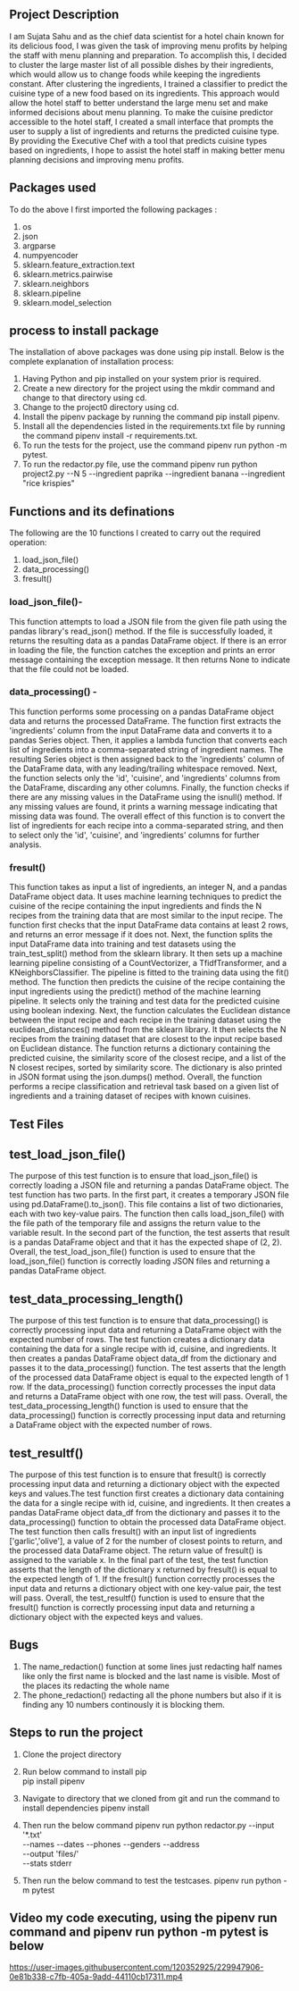 ## Project Description
I am Sujata Sahu and as the chief data scientist for a hotel chain known for its delicious food, I was given the task of improving menu profits by helping the staff with menu planning and preparation. To accomplish this, I decided to cluster the large master list of all possible dishes by their ingredients, which would allow us to change foods while keeping the ingredients constant. After clustering the ingredients, I trained a classifier to predict the cuisine type of a new food based on its ingredients. This approach would allow the hotel staff to better understand the large menu set and make informed decisions about menu planning. To make the cuisine predictor accessible to the hotel staff, I created a small interface that prompts the user to supply a list of ingredients and returns the predicted cuisine type. By providing the Executive Chef with a tool that predicts cuisine types based on ingredients, I hope to assist the hotel staff in making better menu planning decisions and improving menu profits.
## Packages used
To do the above I first imported the following packages :
1. os
2. json
3. argparse
4. numpyencoder
5. sklearn.feature_extraction.text
6. sklearn.metrics.pairwise
7. sklearn.neighbors
8. sklearn.pipeline
9. sklearn.model_selection
## process to install package
The installation of above packages was done using pip install. Below is the complete explanation of installation process:

1. Having Python and pip installed on your system prior is required.
2. Create a new directory for the project using the mkdir command and change to that directory using cd.
3. Change to the project0 directory using cd.
4. Install the pipenv package by running the command pip install pipenv.
5. Install all the dependencies listed in the requirements.txt file by running the command pipenv install -r requirements.txt.
6. To run the  tests for the project, use the command pipenv run python -m pytest.
7. To run the redactor.py file, use the command pipenv run python project2.py --N 5 --ingredient paprika  --ingredient banana --ingredient "rice krispies" 
 
## Functions and its definations

The following are the 10 functions I created to carry out the required operation:
1. load_json_file()
2. data_processing()
3. fresult()

### load_json_file()- 
This function attempts to load a JSON file from the given file path using the pandas library's read_json() method. If the file is successfully loaded, it returns the resulting data as a pandas DataFrame object. If there is an error in loading the file, the function catches the exception and prints an error message containing the exception message. It then returns None to indicate that the file could not be loaded.

### data_processing() - 
This function performs some processing on a pandas DataFrame object data and returns the processed DataFrame. The function first extracts the 'ingredients' column from the input DataFrame data and converts it to a pandas Series object. Then, it applies a lambda function that converts each list of ingredients into a comma-separated string of ingredient names. The resulting Series object is then assigned back to the 'ingredients' column of the DataFrame data, with any leading/trailing whitespace removed. Next, the function selects only the 'id', 'cuisine', and 'ingredients' columns from the DataFrame, discarding any other columns. Finally, the function checks if there are any missing values in the DataFrame using the isnull() method. If any missing values are found, it prints a warning message indicating that missing data was found. The overall effect of this function is to convert the list of ingredients for each recipe into a comma-separated string, and then to select only the 'id', 'cuisine', and 'ingredients' columns for further analysis.

### fresult()
This function takes as input a list of ingredients, an integer N, and a pandas DataFrame object data. It uses machine learning techniques to predict the cuisine of the recipe containing the input ingredients and finds the N recipes from the training data that are most similar to the input recipe. The function first checks that the input DataFrame data contains at least 2 rows, and returns an error message if it does not.
Next, the function splits the input DataFrame data into training and test datasets using the train_test_split() method from the sklearn library. It then sets up a machine learning pipeline consisting of a CountVectorizer, a TfidfTransformer, and a KNeighborsClassifier. The pipeline is fitted to the training data using the fit() method. The function then predicts the cuisine of the recipe containing the input ingredients using the predict() method of the machine learning pipeline. It selects only the training and test data for the predicted cuisine using boolean indexing. Next, the function calculates the Euclidean distance between the input recipe and each recipe in the training dataset using the euclidean_distances() method from the sklearn library. It then selects the N recipes from the training dataset that are closest to the input recipe based on Euclidean distance.
The function returns a dictionary containing the predicted cuisine, the similarity score of the closest recipe, and a list of the N closest recipes, sorted by similarity score. The dictionary is also printed in JSON format using the json.dumps() method. Overall, the function performs a recipe classification and retrieval task based on a given list of ingredients and a training dataset of recipes with known cuisines.

## Test Files
## test_load_json_file()
The purpose of this test function is to ensure that load_json_file() is correctly loading a JSON file and returning a pandas DataFrame object. The test function has two parts. In the first part, it creates a temporary JSON file using pd.DataFrame().to_json(). This file contains a list of two dictionaries, each with two key-value pairs. The function then calls load_json_file() with the file path of the temporary file and assigns the return value to the variable result. In the second part of the function, the test asserts that result is a pandas DataFrame object and that it has the expected shape of (2, 2). Overall, the test_load_json_file() function is used to ensure that the load_json_file() function is correctly loading JSON files and returning a pandas DataFrame object.

## test_data_processing_length()
The purpose of this test function is to ensure that data_processing() is correctly processing input data and returning a DataFrame object with the expected number of rows. The test function creates a dictionary data containing the data for a single recipe with id, cuisine, and ingredients. It then creates a pandas DataFrame object data_df from the dictionary and passes it to the data_processing() function. The test asserts that the length of the processed data DataFrame object is equal to the expected length of 1 row. If the data_processing() function correctly processes the input data and returns a DataFrame object with one row, the test will pass. Overall, the test_data_processing_length() function is used to ensure that the data_processing() function is correctly processing input data and returning a DataFrame object with the expected number of rows.

## test_resultf()
The purpose of this test function is to ensure that fresult() is correctly processing input data and returning a dictionary object with the expected keys and values.The test function first creates a dictionary data containing the data for a single recipe with id, cuisine, and ingredients. It then creates a pandas DataFrame object data_df from the dictionary and passes it to the data_processing() function to obtain the processed data DataFrame object. The test function then calls fresult() with an input list of ingredients ['garlic','olive'], a value of 2 for the number of closest points to return, and the processed data DataFrame object. The return value of fresult() is assigned to the variable x. In the final part of the test, the test function asserts that the length of the dictionary x returned by fresult() is equal to the expected length of 1. If the fresult() function correctly processes the input data and returns a dictionary object with one key-value pair, the test will pass.
Overall, the test_resultf() function is used to ensure that the fresult() function is correctly processing input data and returning a dictionary object with the expected keys and values.

## Bugs 
1. The name_redaction() function at some lines just redacting half names like only the first name is blocked and the last name is visible. Most of the places its redacting the whole name
2. The phone_redaction() redacting all the phone numbers but also if it is finding any 10 numbers continously it is blocking them.

## Steps to run the project
1. Clone the project directory 
2. Run below command to install pip  
   pip install pipenv
3. Navigate to directory that we cloned from git and run the command to install dependencies pipenv install
4. Then run the below command
pipenv run python redactor.py --input '*.txt' \
                    --names --dates --phones --genders --address\
                    --output 'files/' \
                    --stats stderr

5. Then run the below command to test the testcases.
pipenv run python -m pytest
 
## Video my code executing, using the pipenv run command and pipenv run python -m pytest is below
https://user-images.githubusercontent.com/120352925/229947906-0e81b338-c7fb-405a-9add-44110cb17311.mp4


